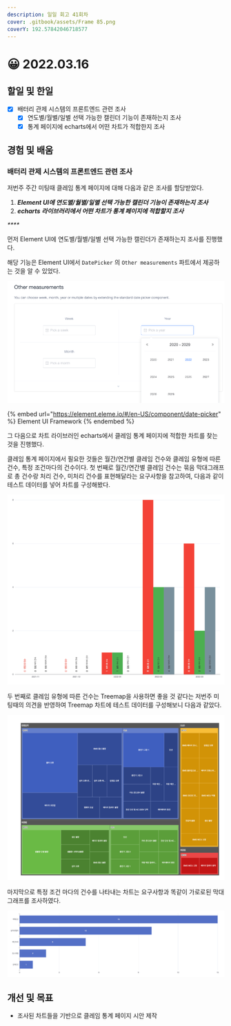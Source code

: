 ```yaml
---
description: 일일 회고 41회차
cover: .gitbook/assets/Frame 85.png
coverY: 192.57842046718577
---
```


# 😀 2022.03.16

## 할일 및 한일

* [x] 배터리 관제 시스템의 프론트엔드 관련 조사
  * [x] 연도별/월별/일별 선택 가능한 캘린더 기능이 존재하는지 조사
  * [x] 통계 페이지에 echarts에서 어떤 차트가 적합한지 조사

## 경험 및 배움

### 배터리 관제 시스템의 프론트엔드 관련 조사

저번주 주간 미팅때 클레임 통계 페이지에 대해 다음과 같은 조사를 할당받았다.

1. _**Element UI에 연도별/월별/일별 선택 가능한 캘린더 기능이 존재하는지 조사**_
2. _**echarts 라이브러리에서 어떤 차트가 통계 페이지에 적합할지 조사**_

_****_

먼저 Element UI에 연도별/월별/일별 선택 가능한 캘린더가 존재하는지 조사를 진행했다.

해당 기능은 Element UI에서 `DatePicker` 의 `Other measurements` 파트에서 제공하는 것을 알 수 있었다.

![연도 선택 캘린더 기능 예시](<.gitbook/assets/image (7) (1).png>)

{% embed url="https://element.eleme.io/#/en-US/component/date-picker" %}
Element UI Framework
{% endembed %}



그 다음으로 차트 라이브러인 echarts에서 클레임 통계 페이지에 적합한 차트를 찾는 것을 진행했다.

클레임 통계 페이지에서 필요한 것들은 월간/연간별 클레임 건수와 클레임 유형에 따른 건수, 특정 조건마다의 건수이다. 첫 번째로 월간/연간별 클레임 건수는 묶음 막대그래프로 총 건수랑 처리 건수, 미처리 건수를 표현해달라는 요구사항을 참고하여, 다음과 같이 테스트 데이터를 넣어 차트를 구성해봤다.

![클레임 건수 통계 차트 예시](<.gitbook/assets/image (8) (1).png>)



두 번째로 클레임 유형에 따른 건수는 Treemap을 사용하면 좋을 것 같다는 저번주 미팅때의 의견을 반영하여 Treemap 차트에 테스트 데이터를 구성해보니 다음과 같았다.

![Treemap 차트 예시](<.gitbook/assets/image (6) (1).png>)



마지막으로 특정 조건 마다의 건수를 나타내는 차트는 요구사항과 똑같이 가로로된 막대 그래프를 조사하였다.

![가로 막대 그래프 예시](<.gitbook/assets/image (9).png>)

## 개선 및 목표

* 조사된 차트들을 기반으로 클레임 통계 페이지 시안 제작
